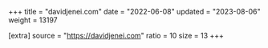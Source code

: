 +++
title = "davidjenei.com"
date = "2022-06-08"
updated = "2023-08-06"
weight = 13197

[extra]
source = "https://davidjenei.com"
ratio = 10
size = 13
+++
